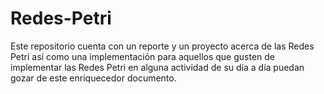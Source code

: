 # Redes-Petri
Este repositorio cuenta con un reporte y un proyecto acerca de las Redes Petri así como una implementación para aquellos que gusten de implementar las Redes Petri en alguna actividad de su día a día puedan gozar de este enriquecedor documento.
